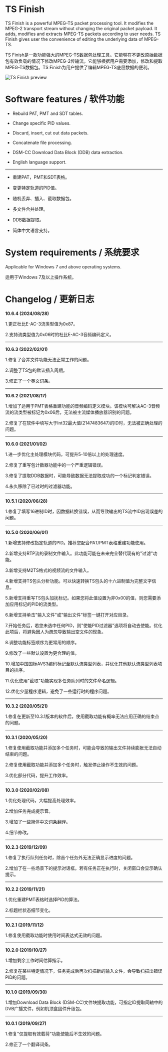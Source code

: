 # TS Finish

TS Finish is a powerful MPEG-TS packet processing tool. It modifies the MPEG-2 transport stream without changing the original packet payload. It adds, modifies and extracts MPEG-TS packets according to user needs. TS Finish gives user the convenience of editing the underlying data of MPEG-TS.

TS Finish是一款功能强大的MPEG-TS数据包处理工具。它能够在不更改原始数据包有效负载的情况下修改MPEG-2传输流。它能够根据用户需要添加，修改和提取MPEG-TS数据包。TS Finish为用户提供了编辑MPEG-TS底层数据的便利。


![TS Finish preview](https://thumbs2.imgbox.com/59/19/E2adcaNt_t.png)


# Software features / 软件功能

- Rebuild PAT, PMT and SDT tables.

- Change specific PID values.

- Discard, insert, cut out data packets.

- Concatenate file processing.

- DSM-CC Download Data Block (DDB) data extraction.

- English language support.

---

- 重建PAT，PMT和SDT表格。

- 变更特定轨道的PID值。

- 随机丢弃、插入、截取数据包。

- 多文件合并处理。

- DDB数据提取。

- 简体中文语言支持。


# System requirements / 系统要求 

Applicable for Windows 7 and above operating systems.

适用于Windows 7及以上操作系统。


# Changelog / 更新日志

**10.6.4 (2024/08/28)**

1.更正杜比E-AC-3流类型值为0x87。

2.支持流类型值为0x06时的杜比E-AC-3音频编码定义。

---

**10.6.3 (2022/02/01)**

1.修复了合并文件功能无法正常工作的问题。

2.调整了TS包的默认插入周期。

3.修正了一个英文词条。

---

**10.6.2 (2021/08/17)**

1.增加了适用于PMT表格重建功能的音频编码定义模块。该模块可解决AC-3音频流的流类型被标记为0x06后，无法被主流媒体播放器识别的问题。

2.修复了在软件中填写大于Int32最大值(2147483647)的ID时，无法被正确处理的问题。

---

**10.6.0 (2021/01/02)**

1.进一步优化主处理模块代码，可提升5-10倍以上的处理速度。

2.修复了重写包计数器功能中的一个严重逻辑错误。

3.修复了提取DDB数据时，可能导致数据无法提取成功的一个标记判定错误。

4.永久移除了已过时的过滤器功能。

---

**10.5.1 (2020/06/28)**

1.修复了填写16进制ID时，因数据转换错误，从而导致输出的TS流中ID出现误差的问题。

---

**10.5.0 (2020/06/01)**

1.新增支持修改指定轨道的PID。推荐您配合PAT/PMT表格重建功能使用。

2.新增支持RTP流的录制文件输入。此功能可能在未来完全替代现有的"过滤"功能。

3.新增支持M2TS格式的视频流的文件输入。

4.新增支持TS包头分析功能。可以快速转换TS包头的十六进制值为完整文字信息。

5.新增支持重写TS包头加扰标记。如果您将此值设置为非0x00的值，则您需要添加应用标记的PID的流类型。

6.新增支持单击"输入文件"或"输出文件"标签一键打开对应目录。

7.开始任务后，若您未选中任何PID，则"使能PID过滤器"选项将自动去使能。优化此项后，将避免因人为疏忽导致输出空文件的现象。

8.调整功能标签顺序为更常用的顺序。

9.修改了一些默认设置为更合理的值。

10.增加中国国标AVS3编码标记至默认流类型列表，并优化其他默认流类型列表项目的排序。

11.优化使用"截取"功能实现多任务队列时的文件命名逻辑。

12.优化少量程序逻辑，避免了一些运行时的程序问题。

---

**10.3.2 (2020/05/21)**

1.修复在更新至10.3.1版本的软件后，使用截取功能有概率无法应用正确的结束点的问题。

---

**10.3.1 (2020/05/20)**

1.修复使用截取功能并添加多个任务时，可能会导致的输出文件持续膨胀无法自动结束的问题。

2.修复使用截取功能并添加多个任务时，触发停止操作不生效的问题。

3.优化部分代码，提升工作效率。

---

**10.3.0 (2020/02/08)**

1.优化处理代码，大幅提高处理效率。

2.增加任务完成提示音。

3.增加了一些简体中文词条翻译。

4.细节修改。

---

**10.2.3 (2019/12/09)**

1.修复了执行队列任务时，除首个任务外无法正确显示进度的问题。

2.增加了在一些场景下的提示对话框。若有任务正在执行时，关闭窗口会显示确认提示。

---

**10.2.2 (2019/11/21)**

1.优化重建PMT表格时选择PID的算法。

2.标题栏状态细节变化。

---

**10.2.1 (2019/11/12)**

1.修复使用截取功能时使用时间表达式无效的问题。

---

**10.2.0 (2019/10/27)**

1.增加剩余工作时间估算指示。

2.修复在某些特定情况下，任务完成后再次扫描新的输入文件，会导致扫描出错误PID的问题。

---

**10.1.0 (2019/09/30)**

1.增加Download Data Block (DSM-CC)文件块提取功能，可指定ID提取同轴中的DVB广播文件，例如机顶盒固件升级包。

---

**10.0.1 (2019/09/27)**

1.修复"仅提取有效载荷"功能使能后不生效的问题。

2.修正了一个翻译词条。
